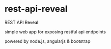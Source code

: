 # rest-api-reveal
REST API Reveal

simple web app for exposing restful api endpoints

powered by node.js, angularjs & bootstrap
